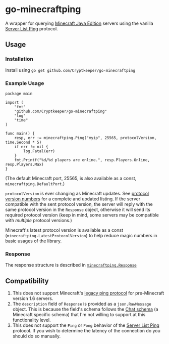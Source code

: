 # go-minecraftping
A wrapper for querying [Minecraft Java Edition](https://minecraft.net) servers using the vanilla [Server List Ping](https://wiki.vg/Server_List_Ping) protocol.

## Usage
### Installation
Install using ```go get github.com/Cryptkeeper/go-minecraftping```

### Example Usage
```golang
package main

import (
	"fmt"
	"github.com/Cryptkeeper/go-minecraftping"
	"log"
	"time"
)

func main() {
	resp, err := minecraftping.Ping("myip", 25565, protocolVersion, time.Second * 5)
	if err != nil {
		log.Fatal(err)
	}
	fmt.Printf("%d/%d players are online.", resp.Players.Online, resp.Players.Max)
}
```

(The default Minecraft port, 25565, is also available as a const, ```minecraftping.DefaultPort```.)

```protocolVersion``` is ever changing as Minecraft updates. See [protocol version numbers](https://wiki.vg/Protocol_version_numbers) for a complete and updated listing. If the server compatible with the sent protocol version, the server will reply with the same protocol version in the ```Response``` object, otherwise it will send its required protocol version (keep in mind, some servers may be compatible with _multiple_ protocol versions.)

Minecraft's latest protocol version is available as a const (```minecraftping.LatestProtocolVersion```) to help reduce magic numbers in basic usages of the library.

### Response
The response structure is described in [```minecraftping.Response```](https://github.com/Cryptkeeper/go-minecraftping/blob/master/minecraftping.go#L23)

## Compatibility
1. This does not support Minecraft's [legacy ping protocol](https://wiki.vg/Server_List_Ping#1.6) for pre-Minecraft version 1.6 servers.
2. The ```description``` field of ```Response``` is provided as a ```json.RawMessage``` object. This is because the field's schema follows the [Chat schema](https://wiki.vg/Chat) (a Minecraft specific schema) that I'm not willing to support at this functionality level.
3. This does not support the ```Ping``` or ```Pong``` behavior of the [Server List Ping](https://wiki.vg/Server_List_Ping) protocol. If you wish to determine the latency of the connection do you should do so manually. 